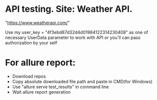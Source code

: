 # API testing. Site: Weather API. 
"https://www.weatherapi.com/"

Use my user_key = "4f3ebd87d32d4d01984122314230408" as one of necessary UserData parameter to work with API or you'll can pass authorization by your self
# For allure report:
- Download repos
- Copy absolute downloaded file path and paste in CMD(for Windows)
- Use "allure serve test_results" in command line
- Wait allure report generation

